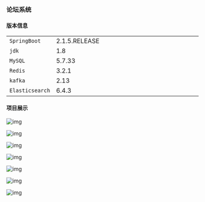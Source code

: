 ### 论坛系统

#### 版本信息

|                   |                                              |
| ----------------- | -------------------------------------------- |
| ``SpringBoot``    | 2.1.5.RELEASE⠀⠀⠀⠀⠀⠀⠀⠀⠀⠀⠀⠀⠀⠀⠀⠀⠀⠀⠀⠀⠀⠀⠀⠀⠀⠀⠀⠀⠀⠀⠀ |
| ``jdk``           | 1.8                                          |
| ``MySQL``         | 5.7.33                                       |
| ``Redis``         | 3.2.1                                        |
| ``kafka``         | 2.13                                         |
| ``Elasticsearch`` | 6.4.3                                        |

#### 项目展示

![img](https://cdn.jsdelivr.net/gh/cansor888/Daibi-mua-cdn@main/2021-02-23_213920.png)



![img](https://cdn.jsdelivr.net/gh/cansor888/Daibi-mua-cdn@main/2021-02-23_213939.png)



![img](https://cdn.jsdelivr.net/gh/cansor888/Daibi-mua-cdn@main/2021-02-23_213957.png)



![img](https://cdn.jsdelivr.net/gh/cansor888/Daibi-mua-cdn@main/2021-02-23_220217.png)



![img](https://cdn.jsdelivr.net/gh/cansor888/Daibi-mua-cdn@main/2021-02-23_214423.png)



![img](https://cdn.jsdelivr.net/gh/cansor888/Daibi-mua-cdn@main/2021-02-23_220542.png)



![img](https://cdn.jsdelivr.net/gh/cansor888/Daibi-mua-cdn@main/2021-02-23_220451.png)









